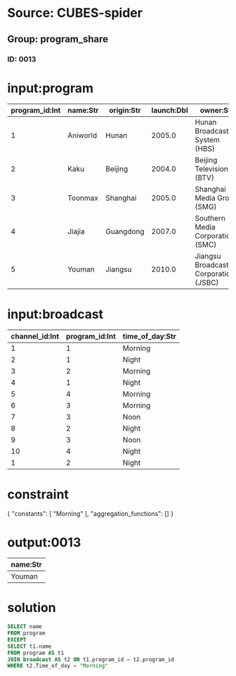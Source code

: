 # Source: CUBES-spider
## Group: program_share
### ID: 0013

# input:program

| program_id:Int | name:Str | origin:Str | launch:Dbl | owner:Str |
|---|---|---|---|---|
| 1 | Aniworld | Hunan | 2005.0 | Hunan Broadcasting System (HBS) |
| 2 | Kaku | Beijing | 2004.0 | Beijing Television (BTV) |
| 3 | Toonmax | Shanghai | 2005.0 | Shanghai Media Group (SMG) |
| 4 | Jiajia | Guangdong | 2007.0 | Southern Media Corporation (SMC) |
| 5 | Youman | Jiangsu | 2010.0 | Jiangsu Broadcasting Corporation (JSBC) |

# input:broadcast

| channel_id:Int | program_id:Int | time_of_day:Str |
|---|---|---|
| 1 | 1 | Morning |
| 2 | 1 | Night |
| 3 | 2 | Morning |
| 4 | 1 | Night |
| 5 | 4 | Morning |
| 6 | 3 | Morning |
| 7 | 3 | Noon |
| 8 | 2 | Night |
| 9 | 3 | Noon |
| 10 | 4 | Night |
| 1 | 2 | Night |

# constraint

{
  "constants": [
    "Morning"
  ],
  "aggregation_functions": []
}

# output:0013

| name:Str |
|---|
| Youman |

# solution

```sql
SELECT name
FROM program
EXCEPT
SELECT t1.name
FROM program AS t1
JOIN broadcast AS t2 ON t1.program_id = t2.program_id
WHERE t2.Time_of_day = "Morning"
```
